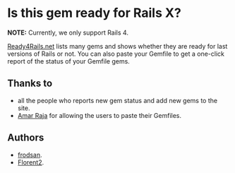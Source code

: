 Is this gem ready for Rails X?
==============================

**NOTE:** Currently, we only support Rails 4.

[Ready4Rails.net][website] lists many gems and shows whether they are ready
for last versions of Rails or not. You can also paste your Gemfile to get
a one-click report of the status of your Gemfile gems.

Thanks to
---------

* all the people who reports new gem status and add new gems to the site.
* [Amar Raja][amarraja] for allowing the users to paste their Gemfiles.

[website]: http://ready4rails.net
[amarraja]: https://github.com/amarraja

Authors
-------

* [frodsan](https://github.com/frodsan).
* [Florent2](https://github.com/Florent2).
